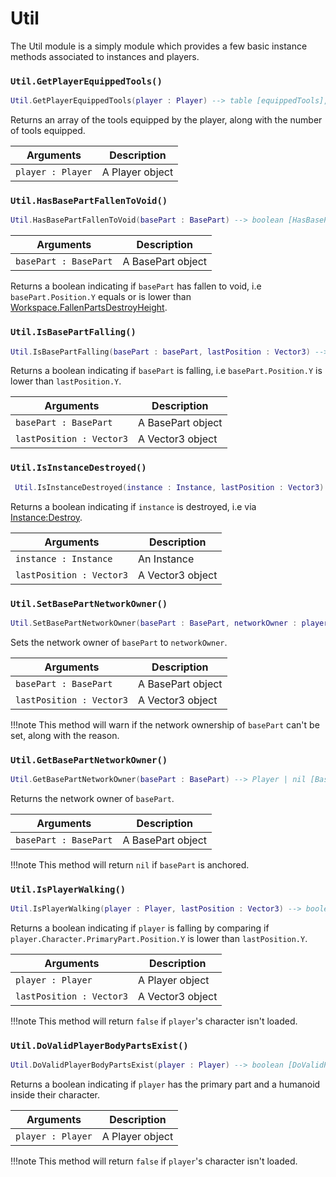 # Util

The Util module is a simply module which provides a few basic instance methods associated to instances and players.

### `Util.GetPlayerEquippedTools()`

```lua
Util.GetPlayerEquippedTools(player : Player) --> table [equippedTools], number [equippedToolsCount]
```

Returns an array of the tools equipped by the player, along with the number of tools equipped.

| Arguments      | Description                          |
| ----------- | ------------------------------------ |
| `player : Player` | A Player object |

### `Util.HasBasePartFallenToVoid()`

```lua
Util.HasBasePartFallenToVoid(basePart : BasePart) --> boolean [HasBasePartFallenToVoid]
```

| Arguments      | Description                          |
| ----------- | ------------------------------------ |
| `basePart : BasePart` | A BasePart object |

Returns a boolean indicating if `basePart` has fallen to void, i.e `basePart.Position.Y` equals or is lower than [Workspace.FallenPartsDestroyHeight](https://developer.roblox.com/en-us/api-reference/property/Workspace/FallenPartsDestroyHeight).

### `Util.IsBasePartFalling()`

```lua
Util.IsBasePartFalling(basePart : basePart, lastPosition : Vector3) --> boolean[IsBasePartFalling]
```

Returns a boolean indicating if `basePart` is falling, i.e `basePart.Position.Y` is lower than `lastPosition.Y`.

| Arguments      | Description                          |
| ----------- | ------------------------------------ |
| `basePart : BasePart` | A BasePart object |
| `lastPosition : Vector3` | A Vector3 object |

### `Util.IsInstanceDestroyed()`

```lua
 Util.IsInstanceDestroyed(instance : Instance, lastPosition : Vector3) --> boolean[IsInstanceDestroyed]
```

Returns a boolean indicating if `instance` is destroyed, i.e via [Instance:Destroy](https://developer.roblox.com/en-us/api-reference/function/Instance/Destroy).

| Arguments      | Description                          |
| ----------- | ------------------------------------ |
| `instance : Instance` | An Instance |
| `lastPosition : Vector3` | A Vector3 object |

### `Util.SetBasePartNetworkOwner()`

```lua
Util.SetBasePartNetworkOwner(basePart : BasePart, networkOwner : player | nil) --> nil []
```

Sets the network owner of `basePart` to `networkOwner`. 

| Arguments      | Description                          |
| ----------- | ------------------------------------ |
| `basePart : BasePart` | A BasePart object |
| `lastPosition : Vector3` | A Vector3 object |

!!!note
    This method will warn if the network ownership of `basePart` can't be set, along with the reason.

### `Util.GetBasePartNetworkOwner()`    

```lua
Util.GetBasePartNetworkOwner(basePart : BasePart) --> Player | nil [BasePartNetworkOwner]
```

Returns the network owner of `basePart`.

| Arguments      | Description                          |
| ----------- | ------------------------------------ |
| `basePart : BasePart` | A BasePart object |

!!!note
    This method will return `nil` if `basePart` is anchored.

### `Util.IsPlayerWalking()`

```lua
Util.IsPlayerWalking(player : Player, lastPosition : Vector3) --> boolean [IsPlayerWalking]
```

Returns a boolean indicating if `player` is falling by comparing if `player.Character.PrimaryPart.Position.Y` is lower than `lastPosition.Y`.

| Arguments      | Description                          |
| ----------- | ------------------------------------ |
| `player : Player` | A Player object |
| `lastPosition : Vector3` | A Vector3 object |

!!!note
    This method will return `false` if `player`'s character isn't loaded.

### `Util.DoValidPlayerBodyPartsExist()`

```lua
Util.DoValidPlayerBodyPartsExist(player : Player) --> boolean [DoValidPlayerBodyPartsExist]
```

Returns a boolean indicating if `player` has the primary part and a humanoid inside their character.

| Arguments      | Description                          |
| ----------- | ------------------------------------ |
| `player : Player` | A Player object |

!!!note
    This method will return `false` if `player`'s character isn't loaded.